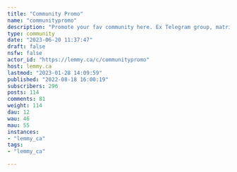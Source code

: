 ```yaml
---
title: "Community Promo" 
name: "communitypromo"
description: "Promote your fav community here. Ex Telegram group, matrix room, discord server, sublemmy, subreddit etc.This sublemmy is now on matrix! matrix.to/#/#RoomDiscovery:matrix.organd discord: https://discord.gg/XrrnsHFJVj"
type: community
date: "2023-06-20 11:37:47"
draft: false
nsfw: false
actor_id: "https://lemmy.ca/c/communitypromo"
host: lemmy.ca
lastmod: "2023-01-28 14:09:59"
published: "2022-08-18 16:00:19"
subscribers: 296
posts: 114
comments: 81
weight: 114
dau: 12
wau: 46
mau: 55
instances:
- "lemmy_ca"
tags: 
- "lemmy_ca"

---
```

